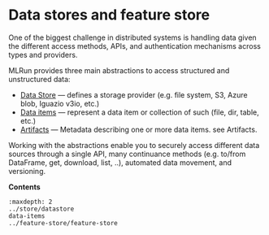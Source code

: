 # Data stores and feature store

One of the biggest challenge in distributed systems is handling data given the different access methods, APIs, and 
authentication mechanisms across types and providers.

MLRun provides three main abstractions to access structured and unstructured data:

- [Data Store](../store/datastore) &mdash; defines a storage provider (e.g. file system, S3, Azure blob, Iguazio v3io, etc.)
- [Data items](../concepts/data-items) &mdash; represent a data item or collection of such (file, dir, table, etc.)
- [Artifacts](../store/artifacts) &mdash; Metadata describing one or more data items. see Artifacts.

Working with the abstractions enable you to securely access different data sources through a single API, many continuance methods (e.g. to/from DataFrame, get, download, list, ..), automated data movement, and versioning.

**Contents**
```{toctree}
:maxdepth: 2
../store/datastore
data-items
../feature-store/feature-store
```
